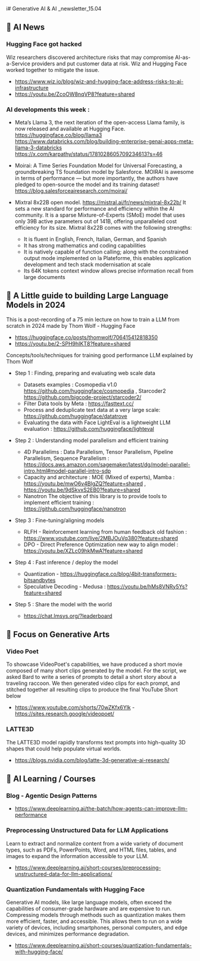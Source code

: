 i# Generative AI & AI _newsletter_15.04


## 🚀  AI News 

### Hugging Face got hacked 
Wiz researchers discovered architecture risks that may compromise AI-as-a-Service providers and put customer data at risk. 
Wiz and Hugging Face worked together to mitigate the issue.
- https://www.wiz.io/blog/wiz-and-hugging-face-address-risks-to-ai-infrastructure
- https://youtu.be/ZcoOW8nqVP8?feature=shared


### AI developments this week :

- Meta’s Llama 3, the next iteration of the open-access Llama family, is now released and available at Hugging Face. 
https://huggingface.co/blog/llama3
https://www.databricks.com/blog/building-enterprise-genai-apps-meta-llama-3-databricks
https://x.com/karpathy/status/1781028605709234613?s=46

- Moirai: A Time Series Foundation Model for Universal Forecasting, 
a groundbreaking TS foundation model by Salesforce. MOIRAI is awesome in terms of performance — but more importantly, the authors have pledged to open-source the model and its training dataset! https://blog.salesforceairesearch.com/moirai/

- Mixtral 8x22B open model. https://mistral.ai/fr/news/mixtral-8x22b/
It sets a new standard for performance and efficiency within the AI community. It is a sparse Mixture-of-Experts (SMoE) model that uses only 39B active parameters out of 141B, offering unparalleled cost efficiency for its size.
Mixtral 8x22B comes with the following strengths:
  * It is fluent in English, French, Italian, German, and Spanish
  * It has strong mathematics and coding capabilities
  * It is natively capable of function calling; along with the constrained output mode implemented on la Plateforme, this enables application development and tech stack modernisation at scale
  * Its 64K tokens context window allows precise information recall from large documents

  
## 🎯 A Little guide to building Large Language Models in 2024 
This is a post-recording of a 75 min lecture on how to train a LLM from scratch in 2024 made by Thom Wolf - Hugging Face 
 - https://huggingface.co/posts/thomwolf/706415412818350
 - https://youtu.be/2-SPH9hIKT8?feature=shared

Concepts/tools/techniques for training good performance LLM explained by Thom Wolf 
* Step 1 : Finding, preparing and evaluating web scale data
  * Datasets examples : Cosmopedia v1.0  https://github.com/huggingface/cosmopedia , Starcoder2  https://github.com/bigcode-project/starcoder2/
  * Filter Data tools by Meta : https://fasttext.cc/
  * Process and deduplicate text data at a very large scale: https://github.com/huggingface/datatrove
  * Evaluating the data with Face LightEval is a lightweight LLM evaluation : https://github.com/huggingface/lighteval

* Step 2 : Understanding model parallelism and efficient training
  * 4D Parallelims : Data Parallelism, Tensor Parallelism, Pipeline Parallelism, Sequence Parallelism  : https://docs.aws.amazon.com/sagemaker/latest/dg/model-parallel-intro.html#model-parallel-intro-sdp
  * Capacity and architecture : MOE (Mixed of experts), Mamba : https://youtu.be/mwO6v4BlgZQ?feature=shared , https://youtu.be/9dSkvxS2EB0?feature=shared
  * Nanotron The objective of this library is to provide tools to implement efficient training : https://github.com/huggingface/nanotron
  
* Step 3 : Fine-tuning/aligning models
  * RLFH - Reinforcement learning from human feedback old fashion : https://www.youtube.com/live/2MBJOuVq380?feature=shared
  * DPO - Direct Preference Optimization new way to align model : https://youtu.be/XZLc09hkMwA?feature=shared

* Step 4 : Fast inference / deploy the model
  * Quantization - https://huggingface.co/blog/4bit-transformers-bitsandbytes
  * Speculative Decoding - Medusa : https://youtu.be/hMs8VNRy5Ys?feature=shared

*  Step 5 : Share the model with the world 
   *  https://chat.lmsys.org/?leaderboard
 

## 🎯 Focus on Generative Arts 

### Video Poet 
To showcase VideoPoet's capabilities, we have produced a short movie composed of many short clips generated by the model. For the script, we asked Bard to write a series of prompts to detail a short story about a traveling raccoon. We then generated video clips for each prompt, and stitched together all resulting clips to produce the final YouTube Short below
- https://www.youtube.com/shorts/70wZKfx6Ylk
-https://sites.research.google/videopoet/

### LATTE3D 
The LATTE3D model rapidly transforms text prompts into high-quality 3D shapes that could help populate virtual worlds.
- https://blogs.nvidia.com/blog/latte-3d-generative-ai-research/


## 📖 AI Learning / Courses 

### Blog - Agentic Design Patterns 
- https://www.deeplearning.ai/the-batch/how-agents-can-improve-llm-performance

###  Preprocessing Unstructured Data for LLM Applications
Learn to extract and normalize content from a wide variety of document types, such as PDFs, PowerPoints, Word, and HTML files, tables, and images to expand the information accessible to your LLM.
- https://www.deeplearning.ai/short-courses/preprocessing-unstructured-data-for-llm-applications/

### Quantization Fundamentals with Hugging Face
Generative AI models, like large language models, often exceed the capabilities of consumer-grade hardware and are expensive to run. Compressing models through methods such as quantization makes them more efficient, faster, and accessible. This allows them to run on a wide variety of devices, including smartphones, personal computers, and edge devices, and minimizes performance degradation.
- https://www.deeplearning.ai/short-courses/quantization-fundamentals-with-hugging-face/

